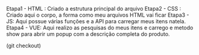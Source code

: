 Etapa1 - HTML :  Criado a estrutura principal do arquivo
Etapa2 - CSS :   Criado aqui o corpo, a forma como meu arquivos HTML vai ficar
Etapa3 - JS:     Aqui possue várias funções e a API para carregar meus itens natela.
Etapa4 - VUE:    Aqui realizo as pesquisas do meus itens e carrego e metodo show para abrir um popup com a descrição completa do produto.

(git checkout)
